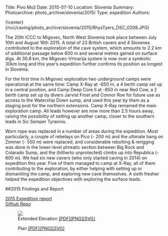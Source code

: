 Title: Pivo Mož
Date: 2015-07-10
Location: Slovenia
Summary:
Photoarchive: photo_archive/slovenia/2015/
Type: expedition
Authors:

{!center}(/rcc/caving/photo_archive/slovenia/2015/RhysTyers_DSC_0208.JPG)

The 20th ICCC to Migovec, North West Slovenia took place between July 10th and August 16th 2015. A total of 23 British cavers and 4 Slovenes contributed to the exploration of the cave system, which amounts to 2.2 km of additional passage below 600 m and several metres gained on surface digs. At 30.8 km, the Migovec-Vrtnarija system is now over a symbolic 30km long and this year’s expedition further confirms its position as longest in Slovenia.

For the first time in Migovec exploration two underground camps were operational at the same time: Camp X-Ray at -650 m, a 4 berth camp set up in a central position, and Camp Deep Core II at -850 m near Red Cow, a 2 berth camp set up by divers Jarvist Frost and Connor Roe for future use as access to the Watership Down sump, and used this year by them as a staging post for the northern extensions. Camp X-Ray remained the main exploration camp. All leads however are now more than 2.5 hours away, raising the possibility of setting up another camp, closer to the southern leads in Sic Semper Tyrannis.

Worn rope was replaced in a number of areas during the expedition. Most particularly, a couple of rebelays on Pico (- 200 m) and the ultimate hang on Zimmer (- 550 m) were replaced, and considerable rebolting & rerigging was done in the lower-level phreatic section between Big Rock and Colarado Sump, and the (hitherto unprotected) climbs up into Republica (- 800 m). We had six new cavers (who only started caving in 2014) on expedition this year. Five of them managed to camp at X-Ray, all of them contributing to the exploration, by either helping with setting up or dismantling the camp, and exploring new cave themselves. A sixth fresher helped the expedition objectives with exploring the surface leads.

##2015 Findings and Report

<a href="/caving/FILES/expeditions/slovenia/slov2015/PivoMozExpeditionReport.pdf">2015 Expedition report</a><br>
<a href="https://github.com/jarvist/migovecsurveydata">Github Repo</a>

<figure class="article-img-center">
<a href="/caving/FILES/expeditions/slovenia/slov2015/2015-SistemMigovec-ExtendedElevation-ENG.pdf">
<img src="/caving/FILES/expeditions/slovenia/slov2015/2015-SistemMigovec-ExtendedElevation-ENG-small.png" naptha_cursor="text"></a>
<figcaption>
Extended Elevation <a href="/caving/FILES/expeditions/slovenia/slov2015/2015-SistemMigovec-ExtendedElevation-ENG.pdf">[PDF]</a><a href="/caving/FILES/expeditions/slovenia/slov2015/2015-SistemMigovec-ExtendedElevation-ENG.png">[PNG]</a><a href="/caving/FILES/expeditions/slovenia/slov2015/2015-SistemMigovec-ExtendedElevation-ENG.svg">[SVG]</a>
</figcaption>
</figure>

<figure class="article-img-center">
<a href="/caving/FILES/expeditions/slovenia/slov2015/2015-SistemMigovec-Plan-ENG.pdf">
<img src="/caving/FILES/expeditions/slovenia/slov2015/2015-SistemMigovec-Plan-ENG-small.png" title="" style=""></a>
<figcaption>
Plan <a href="/caving/FILES/expeditions/slovenia/slov2015/2015-SistemMigovec-Plan-ENG.pdf">[PDF]</a><a href="/caving/FILES/expeditions/slovenia/slov2015/2015-SistemMigovec-Plan-ENG.png">[PNG]</a><a href="/caving/FILES/expeditions/slovenia/slov2015/2015-SistemMigovec-Plan-ENG.svg">[SVG]</a>
</figcaption>
</figure>
